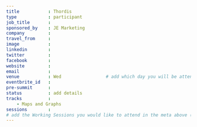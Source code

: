 ```yaml
---
title           : Thordis
type            : participant
job_title       :
sponsored_by    : JE Marketing
company         :
travel_from     :
image           :
linkedin        :
twitter         :
facebook        :
website         :
email           :
venue           : Wed                 # add which day you will be attending: Mon, Tue, Wed, Thu, Fri
eventbrite_id   :
pre-summit      :
status          : add details
tracks          :
    - Maps and Graphs
sessions        :
# add the Working Sessions you would like to attend in the meta above (use the session's title) e.g. sessions (one per line): -Security Playbooks Diagrams -Hackathon Daily Sessions
---
```


<!-- put more details about participant here -->
